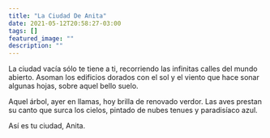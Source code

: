 ```yaml
---
title: "La Ciudad De Anita"
date: 2021-05-12T20:58:27-03:00
tags: []
featured_image: ""
description: ""
---
```


La ciudad vacía sólo te tiene a ti, recorriendo las infinitas calles del mundo abierto. Asoman los edificios dorados con el sol y el viento que hace sonar algunas hojas, sobre aquel bello suelo.

Aquel árbol, ayer en llamas, hoy brilla de renovado verdor. Las aves prestan su canto que surca los cielos, pintado de nubes tenues y paradisíaco azul.

Así es tu ciudad, Anita.